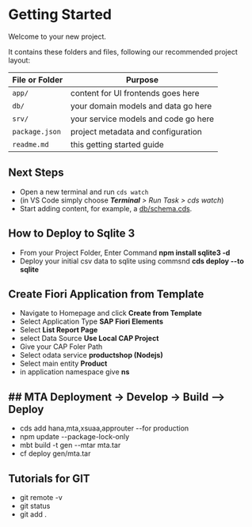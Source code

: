 # Getting Started

Welcome to your new project.

It contains these folders and files, following our recommended project layout:

File or Folder | Purpose
---------|----------
`app/` | content for UI frontends goes here
`db/` | your domain models and data go here
`srv/` | your service models and code go here
`package.json` | project metadata and configuration
`readme.md` | this getting started guide


## Next Steps

- Open a new terminal and run `cds watch` 
- (in VS Code simply choose _**Terminal** > Run Task > cds watch_)
- Start adding content, for example, a [db/schema.cds](db/schema.cds).


## How to Deploy to Sqlite 3
- From your Project Folder, Enter Command **npm install sqlite3 -d**
- Deploy your initial csv data to sqlite using commsnd **cds deploy --to sqlite**

## Create Fiori Application from Template
- Navigate to Homepage and click **Create from Template**
- Select Application Type **SAP Fiori Elements**
- Select **List Report Page**
- select Data Source **Use Local CAP Project**
- Give your CAP Foler Path
- Select odata service **productshop (Nodejs)**
- Select main entity **Product**
- in application namespace give **ns**

## ## MTA Deployment -> Develop -> Build --> Deploy

-  cds add hana,mta,xsuaa,approuter --for production
-  npm update --package-lock-only
-  mbt build -t gen --mtar mta.tar
-  cf deploy gen/mta.tar

## Tutorials for GIT
- git remote -v 
- git status
- git add .






